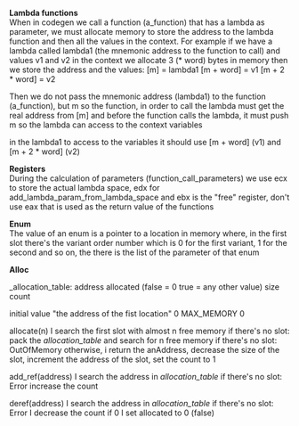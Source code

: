 **Lambda functions**  
When in codegen we call a function (a_function) that has a lambda as parameter, 
we must allocate memory to store the address to the lambda function and then all the values in the context.
For example if we have a lambda called lambda1 (the mnemonic address to the function to call) and values v1 and v2 in the context
we allocate 3 (* word) bytes in memory then we store the address and the values:
[m] = lambda1
[m + word] = v1
[m + 2 * word] = v2

Then we do not pass the mnemonic address (lambda1) to the function (a_function), but m
so the function, in order to call the lambda must get the real address from [m]
and before the function calls the lambda, it must push m so the lambda can access to the context variables

in the lambda1 to access to the variables it should use [m + word] (v1) and [m + 2 * word] (v2) 

**Registers**  
During the calculation of parameters (function_call_parameters) we use ecx to store the actual lambda space, 
edx for add_lambda_param_from_lambda_space and ebx is the "free" register, don't use eax that is used as the return value of the functions 

**Enum**  
The value of an enum is a pointer to a location in memory where, in the first slot there's the variant order number 
which is 0 for the first variant, 1 for the second and so on, the there is the list of the parameter of that enum 

**Alloc**  

_allocation_table:
address   allocated (false = 0 true = any other value)         size     count

initial value
"the address of the fist location" 0 MAX_MEMORY 0

allocate(n)
I search the first slot with almost n free memory
if there's no slot: pack the _allocation_table_ and search for n free memory 
if there's no slot: OutOfMemory
otherwise, i return the anAddress, decrease the size of the slot, increment the address of the slot, 
set the count to 1

add_ref(address)
I search the address in _allocation_table_
if there's no slot: Error
increase the count

deref(address)
I search the address in _allocation_table_
if there's no slot: Error
I decrease the count
if 0 I set allocated to 0 (false)








